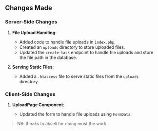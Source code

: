 ## Changes Made

### Server-Side Changes

1. **File Upload Handling**:

   - Added code to handle file uploads in `index.php`.
   - Created an `uploads` directory to store uploaded files.
   - Updated the `create-task` endpoint to handle file uploads and store the file path in the database.
2. **Serving Static Files**:

   - Added a `.htaccess` file to serve static files from the `uploads` directory.

### Client-Side Changes

1. **UploadPage Component**:

   - Updated the form to handle file uploads using `FormData`.

> NB:
> thnaks to akseli for doing most the work
